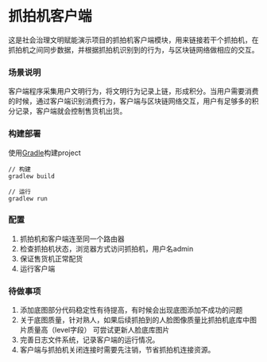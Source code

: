 # 抓拍机客户端
这是社会治理文明赋能演示项目的抓拍机客户端模块，用来链接若干个抓拍机，在抓拍机之间同步数据，并根据抓拍机识别到的行为，与区块链网络做相应的交互。

### 场景说明

客户端程序采集用户文明行为，将文明行为记录上链，形成积分。当用户需要消费的时候，通过客户端识别消费行为，客户端与区块链网络交互，用户有足够多的积分记录，客户端就会控制售货机出货。

### 构建部署

使用[Gradle](https://guides.gradle.org/building-java-applications/#execute_the_build)构建project

```
// 构建
gradlew build

// 运行
gradlew run
```


### 配置
1. 抓拍机和客户端连至同一个路由器
2. 检查抓拍机状态，浏览器方式访问抓拍机，用户名admin
3. 保证售货机正常配货
4. 运行客户端

### 待做事项

1. 添加底图部分代码稳定性有待提高，有时候会出现底图添加不成功的问题
2. 关于底图质量，针对熟人，如果后续抓拍到的人脸图像质量比抓拍机底库中图片质量高（level字段）
   可尝试更新人脸底库图片
3. 完善日志文件系统，记录客户端的运行情况。
4. 客户端与抓拍机关闭连接时需要先注销，节省抓拍机连接资源。
